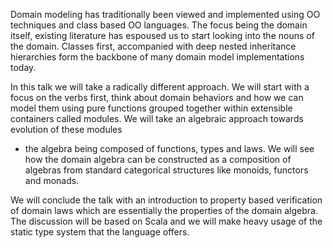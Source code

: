 Domain modeling has traditionally been viewed and implemented using OO
techniques and class based OO languages. The focus being the domain itself,
existing literature has espoused us to start looking into the nouns of the
domain. Classes first, accompanied with deep nested inheritance hierarchies
form the backbone of many domain model implementations today.

In this talk we will take a radically different approach. We will start with a
focus on the verbs first, think about domain behaviors and how we can model
them using pure functions grouped together within extensible containers called
modules. We will take an algebraic approach towards evolution of these modules
- the algebra being composed of functions, types and laws. We will see how the
domain algebra can be constructed as a composition of algebras from standard
categorical structures like monoids, functors and monads.

We will conclude the talk with an introduction to property based verification
of domain laws which are essentially the properties of the domain algebra. The
discussion will be based on Scala and we will make heavy usage of the static
type system that the language offers.


